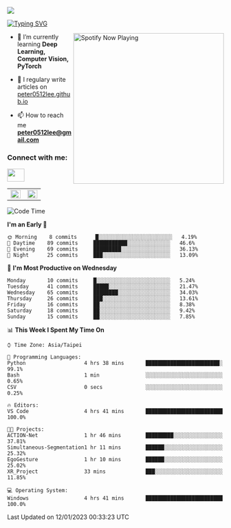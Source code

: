 ![](https://komarev.com/ghpvc/?username=peter0512lee&color=ff69b4)

[![Typing SVG](https://readme-typing-svg.herokuapp.com?color=F742BA&size=22&lines=Hi!+I'm+JYL)](https://git.io/typing-svg)

[<img src="https://spotify-now-playing.peter0512lee.vercel.app/api/spotify-playing" alt="Spotify Now Playing" width="350" align="right" />](https://open.spotify.com/user/21iyoswqgnkoe7peuesmqnhgy)

- 🌱 I’m currently learning **Deep Learning, Computer Vision, PyTorch**

- 📝 I regulary write articles on [peter0512lee.github.io](https://peter0512lee.github.io/)

- 📫 How to reach me **peter0512lee@gmail.com**

<h3 align="left">Connect with me:</h3>
<p align="left">
<a href="https://linkedin.com/in/jie-ying-li-b43a1416b" target="blank"><img align="center" src="https://raw.githubusercontent.com/rahuldkjain/github-profile-readme-generator/master/src/images/icons/Social/linked-in-alt.svg" height="30" width="40" /></a>
<!-- <a href="https://fb.com/peter0512lee" target="blank"><img align="center" src="https://raw.githubusercontent.com/rahuldkjain/github-profile-readme-generator/master/src/images/icons/Social/facebook.svg" alt="peter0512lee" height="30" width="40" /></a> -->
<!-- <a href="https://instagram.com/etiquette_ying" target="blank"><img align="center" src="https://raw.githubusercontent.com/rahuldkjain/github-profile-readme-generator/master/src/images/icons/Social/instagram.svg" alt="etiquette_ying" height="30" width="40" /></a> -->
<!-- <a href="https://medium.com/@peter0512lee" target="blank"><img align="center" src="https://raw.githubusercontent.com/rahuldkjain/github-profile-readme-generator/master/src/images/icons/Social/medium.svg" alt="@peter0512lee" height="30" width="40" /></a> -->
</p>

<table><tr><td valign="top" width="50%">

<img src="https://github-readme-stats.vercel.app/api?username=peter0512lee&hide_border=true&show_icons=true&locale=en" align="left" style="width: 100%" />

</td><td valign="top" width="50%">

<img src="https://github-readme-stats.vercel.app/api/top-langs?username=peter0512lee&hide_border=true&show_icons=true&locale=en&layout=compact" align="left" style="width: 100%" />

</td></tr></table>  

<!--START_SECTION:waka-->
![Code Time](http://img.shields.io/badge/Code%20Time-935%20hrs%2014%20mins-blue)

**I'm an Early 🐤** 

```text
🌞 Morning    8 commits      █░░░░░░░░░░░░░░░░░░░░░░░░   4.19% 
🌆 Daytime    89 commits     ███████████░░░░░░░░░░░░░░   46.6% 
🌃 Evening    69 commits     █████████░░░░░░░░░░░░░░░░   36.13% 
🌙 Night      25 commits     ███░░░░░░░░░░░░░░░░░░░░░░   13.09%

```
📅 **I'm Most Productive on Wednesday** 

```text
Monday       10 commits     █░░░░░░░░░░░░░░░░░░░░░░░░   5.24% 
Tuesday      41 commits     █████░░░░░░░░░░░░░░░░░░░░   21.47% 
Wednesday    65 commits     ████████░░░░░░░░░░░░░░░░░   34.03% 
Thursday     26 commits     ███░░░░░░░░░░░░░░░░░░░░░░   13.61% 
Friday       16 commits     ██░░░░░░░░░░░░░░░░░░░░░░░   8.38% 
Saturday     18 commits     ██░░░░░░░░░░░░░░░░░░░░░░░   9.42% 
Sunday       15 commits     ██░░░░░░░░░░░░░░░░░░░░░░░   7.85%

```


📊 **This Week I Spent My Time On** 

```text
⌚︎ Time Zone: Asia/Taipei

💬 Programming Languages: 
Python                   4 hrs 38 mins       ████████████████████████░   99.1% 
Bash                     1 min               ░░░░░░░░░░░░░░░░░░░░░░░░░   0.65% 
CSV                      0 secs              ░░░░░░░░░░░░░░░░░░░░░░░░░   0.25%

🔥 Editors: 
VS Code                  4 hrs 41 mins       █████████████████████████   100.0%

🐱‍💻 Projects: 
ACTION-Net               1 hr 46 mins        █████████░░░░░░░░░░░░░░░░   37.81% 
Simultaneous-Segmentation1 hr 11 mins        ██████░░░░░░░░░░░░░░░░░░░   25.32% 
EgoGesture               1 hr 10 mins        ██████░░░░░░░░░░░░░░░░░░░   25.02% 
XR_Project               33 mins             ███░░░░░░░░░░░░░░░░░░░░░░   11.85%

💻 Operating System: 
Windows                  4 hrs 41 mins       █████████████████████████   100.0%

```


 Last Updated on 12/01/2023 00:33:23 UTC
<!--END_SECTION:waka-->


<!--
**peter0512lee/peter0512lee** is a ✨ _special_ ✨ repository because its `README.md` (this file) appears on your GitHub profile.

